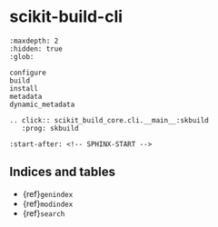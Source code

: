 # scikit-build-cli

```{toctree}
:maxdepth: 2
:hidden: true
:glob:

configure
build
install
metadata
dynamic_metadata
```

```{eval-rst}
.. click:: scikit_build_core.cli.__main__:skbuild
   :prog: skbuild

```

```{include} ../README.md
:start-after: <!-- SPHINX-START -->
```

## Indices and tables

- {ref}`genindex`
- {ref}`modindex`
- {ref}`search`
